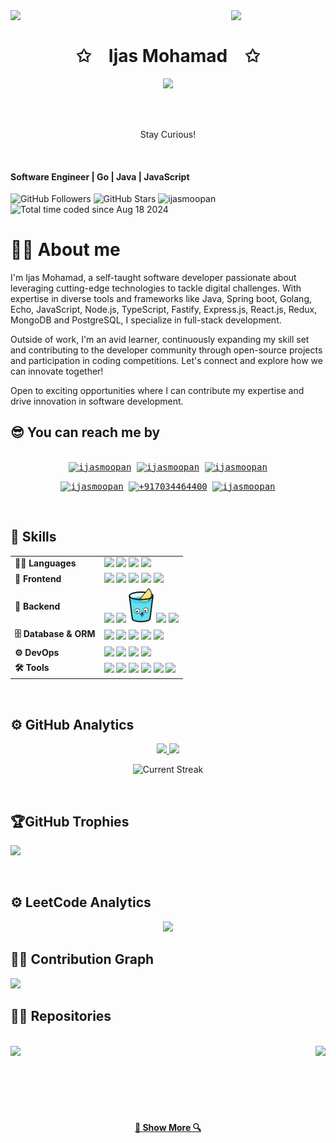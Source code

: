 <div>
    <img align="left" src="https://user-images.githubusercontent.com/65187002/144930161-2f783401-8d27-4fdf-a2f7-cc0ba32f1f1f.gif" width="30%" style="display:inline;">
    <img align="right" src="https://user-images.githubusercontent.com/65187002/144930161-2f783401-8d27-4fdf-a2f7-cc0ba32f1f1f.gif" width="30%" style="display:inline;">
    <br>
    <p align="center">
        <h1 align="center">✩&emsp;Ijas Mohamad&emsp;✩</h1>
    </p>
    <p align="center">
        <img src="https://readme-typing-svg.herokuapp.com/?lines=Yoooooooooooooooo;Welcome+to+my+profile!;Have+a+look+around!&font=Fira%20Code&color=%23D62F79&center=true&width=280&height=50">
    </p>
    <br>
    <br>
    <p align="center" width="100%">Stay Curious!</p>
</div>

<br>

<h4>Software Engineer | Go | Java | JavaScript</h4> 


<p>
    <img src="https://img.shields.io/github/followers/ijasmoopan?logo=github&style=plastic" alt="GitHub Followers" />
    <img alt="GitHub Stars" src="https://img.shields.io/github/stars/ijasmoopan?style=flat-square&labelColor=343b41"/>
    <img src="https://komarev.com/ghpvc/?username=ijasmoopan" alt="ijasmoopan" /> 
    <img src="https://wakatime.com/badge/user/64278bbc-bae0-4574-b438-50d306afb46a.svg" alt="Total time coded since Aug 18 2024" />
</p>

# 👨‍💻 About me

I'm Ijas Mohamad, a self-taught software developer passionate about leveraging cutting-edge technologies to tackle digital challenges. With expertise in diverse tools and frameworks like Java, Spring boot, Golang, Echo, JavaScript, Node.js, TypeScript, Fastify, Express.js, React.js, Redux, MongoDB and PostgreSQL, I specialize in full-stack development.

Outside of work, I'm an avid learner, continuously expanding my skill set and contributing to the developer community through open-source projects and participation in coding competitions. Let's connect and explore how we can innovate together!

Open to exciting opportunities where I can contribute my expertise and drive innovation in software development.

## 😎 You can reach me by
<div>
  <samp>
    <p align="center">
      <br/>
      <a href="https://www.linkedin.com/in/ijasmoopan/" target="blank"><img align="center"
         src="https://img.shields.io/badge/linkedin-%231DA1F2.svg?style=for-the-badge&logo=linkedin&logoColor=white"
         alt="ijasmoopan" height="30"/></a>
      <a href="https://www.facebook.com/profile.php?id=100009847590090" target="blank"><img align="center"
         src="https://img.shields.io/badge/facebook-4267B2.svg?style=for-the-badge&logo=facebook&logoColor=white"
         alt="ijasmoopan" height="30"/></a>
      <a href="mailto:ijasmoopan46@gmail.com" target="blank"><img align="center"
         src="https://img.shields.io/badge/gmail-EA4335.svg?style=for-the-badge&logo=gmail&logoColor=white"
         alt="ijasmoopan" height="30"/></a>
    </p>
  <p align="center">
      <a href="https://www.instagram.com/ijasmoopan/" target="blank"><img align="center"
         src="https://img.shields.io/badge/instagram-%23E4405F.svg?style=for-the-badge&logo=Instagram&logoColor=white"
         alt="ijasmoopan" height="30"/></a>
      <a href="https://wa.me/+917034464400" target="blank"><img align="center"
         src="https://img.shields.io/badge/whatsapp-4B7F1.svg?style=for-the-badge&logo=whatsapp&logoColor=white"
         alt="+917034464400" height="30"/></a>
      <a href="https://x.com/ijasmoopan" target="blank"><img align="center"
         src="https://img.shields.io/badge/twitter-1DA1F2.svg?style=for-the-badge&logo=twitter&logoColor=white"
         alt="ijasmoopan" height="30"/></a>
      <br>
    </p>
  </samp>
</div>

<br>

<h2>💼 Skills</h2>

<table>
  <tr>
    <td><strong>🧑‍💻 Languages</strong></td>
    <td>
      <img src="https://cdn.jsdelivr.net/gh/devicons/devicon/icons/javascript/javascript-original.svg" width="40" />
      <img src="https://cdn.jsdelivr.net/gh/devicons/devicon/icons/typescript/typescript-original.svg" width="40" />
      <img src="https://cdn.jsdelivr.net/gh/devicons/devicon/icons/java/java-original.svg" width="40" />
      <img src="https://cdn.jsdelivr.net/gh/devicons/devicon/icons/go/go-original.svg" width="40" />
    </td>
  </tr>
  <tr>
    <td><strong>🎨 Frontend</strong></td>
    <td>
      <img src="https://cdn.jsdelivr.net/gh/devicons/devicon/icons/react/react-original.svg" width="40" />
      <img src="https://cdn.jsdelivr.net/gh/devicons/devicon/icons/html5/html5-original.svg" width="40" />
      <img src="https://cdn.jsdelivr.net/gh/devicons/devicon/icons/css3/css3-original.svg" width="40" />
      <img src="https://cdn.jsdelivr.net/gh/devicons/devicon/icons/nextjs/nextjs-original.svg" width="40" />
      <img src="https://vitejs.dev/logo.svg" width="40" />
    </td>
  </tr>
  <tr>
    <td><strong>🧩 Backend</strong></td>
    <td>
      <img src="https://cdn.jsdelivr.net/gh/devicons/devicon/icons/nodejs/nodejs-original.svg" width="40" />
      <img src="https://www.vectorlogo.zone/logos/fastifyio/fastifyio-ar21~bgwhite.svg" width="40" />
      <img src="https://raw.githubusercontent.com/gin-gonic/logo/master/color.png" width="40" />
        <img src="https://avatars.githubusercontent.com/u/2624634?s=48&v=4" width="40" />
      <img src="https://cdn.jsdelivr.net/gh/devicons/devicon/icons/express/express-original.svg" width="40" />
    </td>
  </tr>
  <tr>
    <td><strong>🗄️ Database & ORM</strong></td>
    <td>
      <img src="https://cdn.jsdelivr.net/gh/devicons/devicon/icons/postgresql/postgresql-original.svg" width="40" />
      <img src="https://cdn.jsdelivr.net/gh/devicons/devicon/icons/redis/redis-original.svg" width="40" />
      <img src="https://cdn.jsdelivr.net/gh/devicons/devicon/icons/mongodb/mongodb-original.svg" width="40" />
      <img src="https://img.icons8.com/?size=96&id=9nLaR5KFGjN0&format=png" width="40" />
        <img src="https://www.prisma.io/docs/ai_button.svg" width="40" />
    </td>
  </tr>
  <tr>
    <td><strong>⚙️ DevOps</strong></td>
    <td>
      <img src="https://blog.opsmx.com/wp-content/uploads/2022/03/Standard-DevOps-CICD.png" width="60" />
      <img src="https://cdn.jsdelivr.net/gh/devicons/devicon/icons/docker/docker-original.svg" width="40" />
      <img src="https://doc.traefik.io/assets/traefik-labs-white.svg" width="40" />
      <img src="https://img.icons8.com/?size=128&id=wU62u24brJ44&format=png" width="40" />
<!--       <img src="https://upload.wikimedia.org/wikipedia/commons/3/38/Prometheus_software_logo.svg" width="40" />
      <img src="https://upload.wikimedia.org/wikipedia/commons/3/3b/Grafana_icon.svg" width="40" /> -->
    </td>
  </tr>
  <tr>
    <td><strong>🛠️ Tools</strong></td>
    <td>
      <img src="https://cdn.jsdelivr.net/gh/devicons/devicon/icons/git/git-original.svg" width="40" />
      <img src="https://img.icons8.com/?size=128&id=52539&format=png" width="40" />
      <img src="https://cdn.jsdelivr.net/gh/devicons/devicon/icons/markdown/markdown-original.svg" width="40" />
      <img src="https://upload.wikimedia.org/wikipedia/commons/b/b3/Terminalicon2.png" width="40" />
      <img src="https://img.icons8.com/m_rounded/512/chatgpt.png" width="40" />
      <img src="https://www.svgrepo.com/show/342128/postman.svg" width="40" />
    </td>
  </tr>
<!--   <tr>
    <td><strong>🐧 Operating Systems</strong></td>
    <td>
      <img src="https://cdn.jsdelivr.net/gh/devicons/devicon/icons/linux/linux-original.svg" width="40" />
      <img src="https://cdn.jsdelivr.net/gh/devicons/devicon/icons/ubuntu/ubuntu-plain.svg" width="40" />
      <img src="https://www.kali.org/images/kali-logo.svg" width="40" />
    </td>
  </tr> -->
</table>

<br>
              
## ⚙️ GitHub Analytics
<p align="center">
  <a href="https://github.com/ijasmoopan">
    <img height="180em" src="https://github-readme-stats-eight-theta.vercel.app/api?username=ijasmoopan&show_icons=true&theme=algolia&include_all_commits=true&count_private=true"/>
  </a>
  <a href="https://github.com/ijasmoopan">
    <img height="180em" src="https://github-readme-stats-eight-theta.vercel.app/api/top-langs/?username=ijasmoopan&layout=compact&langs_count=8&theme=algolia"/>
  </a>
</p>

<p align="center">
  <img alt="Current Streak" src="https://github-readme-streak-stats.herokuapp.com/?user=ijasmoopan&theme=dark" height="180em" />
</p>

<br>

## 🏆GitHub Trophies
![](https://github-profile-trophy.vercel.app/?username=ijasmoopan&theme=discord&no-frame=false&no-bg=false&margin-w=4)

<br>

## ⚙️ LeetCode Analytics
<p align="center">
    <a href="https://leetcode.com/ijasmoopan/"><img width="48%" src="https://leetcode.card.workers.dev/ijasmoopan?theme=dark&font=baloo&extension=null&border=2&border_radius=8"></a>
</p>

## 🏊‍♂️ Contribution Graph

<img src="https://github-readme-activity-graph.vercel.app/graph?username=ijasmoopan&theme=react-dark&bg_color=20232a&hide_border=false" width="100%"/>

## 👨‍💻 Repositories

<br>
    <div width="100%" align="center">
      <a align="left" href="https://github.com/ijasmoopan/log-file-processor" title="Log File Processor">
          <img align="left" height="115" src="https://github-readme-stats.vercel.app/api/pin/?username=ijasmoopan&repo=log-file-processor&theme=react&border_color=61dafb&border_radius=10">
      </a>
      <a align="right" href="https://github.com/ijasmoopan/leetcode-java" title="Data Structures">
          <img align="right" height="115" src="https://github-readme-stats.vercel.app/api/pin/?username=ijasmoopan&repo=leetcode-java&theme=react&border_color=61dafb&border_radius=10">
      </a>
    </div>
<br/><br/><br/><br/><br/><br/>

<h4 align="center">
  <a href="https://github.com/ijasmoopan?tab=repositories" title="Show Repositories">🔎 Show More 🔍</a>
</h4>

